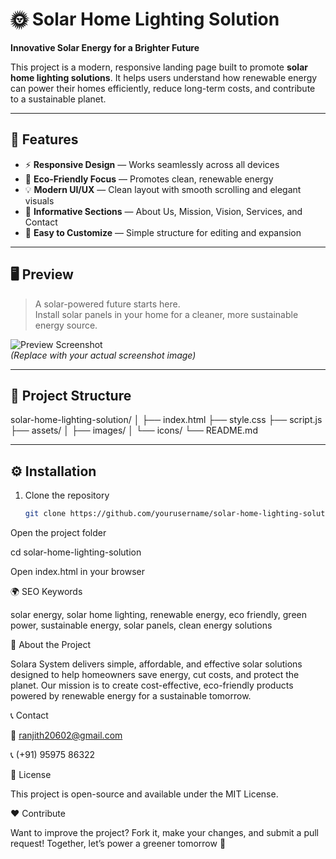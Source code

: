 # 🌞 Solar Home Lighting Solution

**Innovative Solar Energy for a Brighter Future**

This project is a modern, responsive landing page built to promote **solar home lighting solutions**. It helps users understand how renewable energy can power their homes efficiently, reduce long-term costs, and contribute to a sustainable planet.

---

## 🚀 Features

- ⚡ **Responsive Design** — Works seamlessly across all devices  
- 🌱 **Eco-Friendly Focus** — Promotes clean, renewable energy  
- 💡 **Modern UI/UX** — Clean layout with smooth scrolling and elegant visuals  
- 🏡 **Informative Sections** — About Us, Mission, Vision, Services, and Contact  
- 🔧 **Easy to Customize** — Simple structure for editing and expansion  

---

## 🖥️ Preview

> A solar-powered future starts here.  
> Install solar panels in your home for a cleaner, more sustainable energy source.

![Preview Screenshot](screenshot.png)  
*(Replace with your actual screenshot image)*

---

## 📂 Project Structure

solar-home-lighting-solution/
│
├── index.html
├── style.css
├── script.js
├── assets/
│ ├── images/
│ └── icons/
└── README.md


---

## ⚙️ Installation

1. Clone the repository  
   ```bash
   git clone https://github.com/yourusername/solar-home-lighting-solution.git


Open the project folder

cd solar-home-lighting-solution


Open index.html in your browser

🌍 SEO Keywords

solar energy, solar home lighting, renewable energy, eco friendly, green power, sustainable energy, solar panels, clean energy solutions

💬 About the Project

Solara System delivers simple, affordable, and effective solar solutions designed to help homeowners save energy, cut costs, and protect the planet.
Our mission is to create cost-effective, eco-friendly products powered by renewable energy for a sustainable tomorrow.

📞 Contact

📧 ranjith20602@gmail.com

📞 (+91) 95975 86322

🧾 License

This project is open-source and available under the MIT License.

❤️ Contribute

Want to improve the project? Fork it, make your changes, and submit a pull request!
Together, let’s power a greener tomorrow 🌿